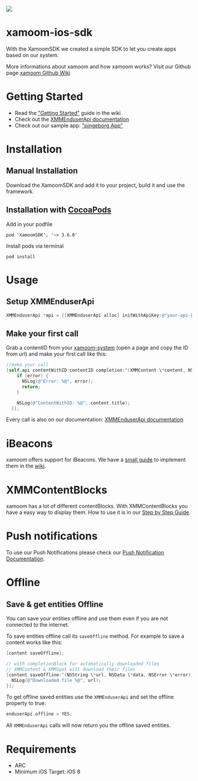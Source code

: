 ![](https://storage.googleapis.com/xamoom-files/cb9dcdd940f44b53baf5c27f331c4079.png)

# xamoom-ios-sdk
With the XamoomSDK we created a simple SDK to let you create apps based on our system.

More informations about xamoom and how xamoom works? Visit our Github page [xamoom Github Wiki](https://github.com/xamoom/xamoom.github.io/wiki)

# Getting Started

* Read the ["Getting Started"](https://github.com/xamoom/xamoom-ios-sdk/wiki#getting-started) guide in the wiki
* Check out the [XMMEnduserApi documentation](http://xamoom.github.io/xamoom-ios-sdk/3.4.0/index.html)
* Check out our sample app: ["pingeborg App"](https://github.com/xamoom/xamoom-pingeborg-ios)

# Installation

## Manual Installation
Download the XamoomSDK and add it to your project, build it and use the framework.

## Installation with [CocoaPods](https://cocoapods.org/)

Add in your podfile

    pod 'XamoomSDK', '~> 3.6.0'

Install pods via terminal

    pod install

# Usage

## Setup XMMEnduserApi

```objective-c
XMMEnduserApi *api = [[XMMEnduserApi alloc] initWithApiKey:@"your-api-key"];
```

## Make your first call

Grab a contentID from your [xamoom-system](https://xamoom.net/) (open a page and copy the ID from url) and make your first call like this:

```objective-c
//make your call
[self.api contentWithID:contentID completion:^(XMMContent \*content, NSError \*error) {
    if (error) {
      NSLog(@"Error: %@", error);
      return;
    }

    NSLog(@"ContentWithID: %@", content.title);
  }];
```

Every call is also on our documentation: [XMMEnduserApi documentation](http://xamoom.github.io/xamoom-ios-sdk/3.1.0/html/Classes/XMMEnduserApi.html)

# iBeacons

xamoom offers support for iBeacons. We have a [small guide](https://github.com/xamoom/xamoom-ios-sdk/wiki/iBeacons) to implement them in the [wiki](https://github.com/xamoom/xamoom-ios-sdk/wiki).

# XMMContentBlocks

xamoom has a lot of different contentBlocks. With XMMContentBlocks you have a easy way to display them.
How to use it is in our [Step by Step Guide](https://github.com/xamoom/xamoom-ios-sdk/wiki/Step-by-Step-Guide).

# Push notifications

To use our Push Notifications please check our [Push Notification Documentation](https://github.com/xamoom/xamoom-ios-sdk/wiki/Push-Notifications).

# Offline

## Save & get entities Offline

You can save your entities offline and use them even if you are not connected
to the internet.

To save entities offline call its `saveOffline` method.
For example to save a content works like this:

```objective-c
[content saveOffline];

// with completionBlock for automatically downloaded files
// XMMContent & XMMSpot will download their files
[content saveOffline:^(NSString \*url, NSData \*data, NSError \*error) {
  NSLog(@"Downloaded file %@", url);
}];
```

To get offline saved entities use the `XMMEnduserApi` and set the offline property
to true:
```objective-c
enduserApi.offline = YES;
```
All `XMMEnduserApi` calls will now return you the offline saved entities.

# Requirements

* ARC
* Minimum iOS Target: iOS 8
